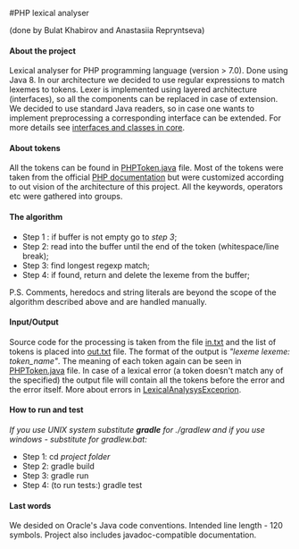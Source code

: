 #PHP lexical analyser

(done by Bulat Khabirov and Anastasiia Repryntseva)

#### About the project
Lexical analyser for PHP programming language (version > 7.0). Done using Java 8.
In our architecture we decided to use regular expressions to match lexemes to tokens. 
Lexer is implemented using layered architecture (interfaces), so all the components can be replaced in case of
extension. We decided to use standard Java readers, so in case one wants to implement preprocessing a corresponding
 interface can be extended. For more details see [interfaces and classes in core](./src/main/java/core). 
#### About tokens
All the tokens can be found in [PHPToken.java](./src/main/java/phplexer/PHPToken.java) file. 
Most of the tokens were taken from the official [PHP documentation](http://php.net/manual/en/tokens.php)
but were customized according to out vision of the architecture of this project.
All the keywords, operators etc were gathered into groups. 

#### The algorithm 
- Step 1 :
if buffer is not empty go to *step 3*;
- Step 2: read into the buffer until the end of the token (whitespace/line break);
- Step 3: find longest regexp match;
- Step 4: if found, return and delete the lexeme from the buffer;

P.S. Comments, heredocs and string literals are beyond the scope of the algorithm described above and are handled
manually.

#### Input/Output
Source code for the processing is taken from the file [in.txt](in.txt) and the list of tokens is placed into
[out.txt](out.txt) file. The format of the output is *"lexeme lexeme: token_name"*. The meaning of each token again can
be seen in [PHPToken.java](./src/main/java/phplexer/PHPToken.java) file. In case of a lexical error (a token doesn't 
match any of the specified) 
the output file will contain all the tokens before the error and the error itself. More about errors in
[LexicalAnalysysExceprion](./src/main/java/core/LexicalAnalysisException.java).
 
 #### How to run and test 
*If you use UNIX system substitute **gradle** for ./gradlew
and if you use windows - substitute for gradlew.bat:*
- Step 1: cd *project folder*
- Step 2: gradle build
- Step 3: gradle run
- Step 4: (to run tests:) gradle test 

#### Last words
We desided on Oracle's Java code conventions.
Intended line length - 120 symbols.
Project also includes javadoc-compatible documentation.
 

